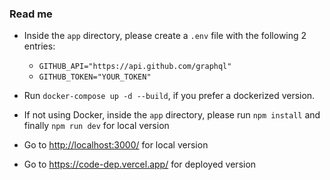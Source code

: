 ### Read me

- Inside the `app` directory, please create a `.env` file with the following 2 entries:

  - `GITHUB_API="https://api.github.com/graphql"`
  - `GITHUB_TOKEN="YOUR_TOKEN"`

- Run `docker-compose up -d --build`, if you prefer a dockerized version.

- If not using Docker, inside the `app` directory, please run `npm install` and finally `npm run dev` for local version

- Go to <http://localhost:3000/> for local version

- Go to <https://code-dep.vercel.app/> for deployed version
